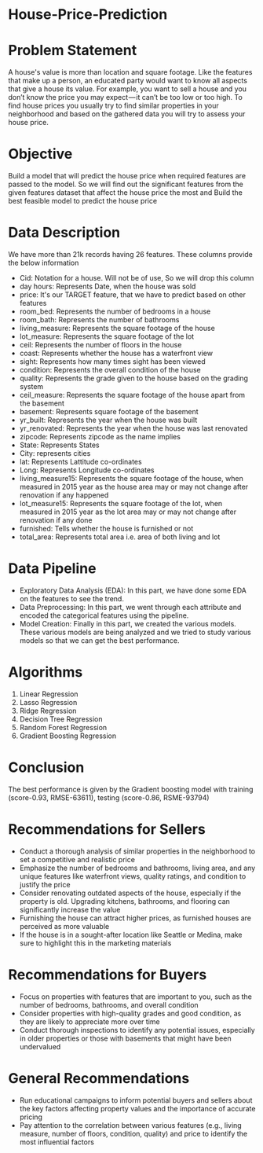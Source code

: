 # House-Price-Prediction
# Problem Statement
A house's value is more than location and square footage. Like the features that make up a person, an educated party would want to know all aspects that give a house its value. For example, you want to sell a house and you don’t know the price you may expect — it can’t be too low or too high. To find house prices you usually try to find similar properties in your neighborhood and based on the gathered data you will try to assess your house price.

# Objective
Build a model that will predict the house price when required features are passed to the model. So we will find out the significant features from the given features dataset that affect the house price the most and Build the best feasible model to predict the house price

# Data Description
We have more than 21k records having 26 features. These columns provide the below information

- Cid: Notation for a house. Will not be of use, So we will drop this column
- day hours: Represents Date, when the house was sold
- price: It's our TARGET feature, that we have to predict based on other features
- room_bed: Represents the number of bedrooms in a house
- room_bath: Represents the number of bathrooms
- living_measure: Represents the square footage of the house
- lot_measure: Represents the square footage of the lot
- ceil: Represents the number of floors in the house
- coast: Represents whether the house has a waterfront view
- sight: Represents how many times sight has been viewed
- condition: Represents the overall condition of the house
- quality: Represents the grade given to the house based on the grading system
- ceil_measure: Represents the square footage of the house apart from the basement
- basement: Represents square footage of the basement
- yr_built: Represents the year when the house was built
- yr_renovated: Represents the year when the house was last renovated
- zipcode: Represents zipcode as the name implies
- State: Represents States
- City: represents cities
- lat: Represents Lattitude co-ordinates
- Long: Represents Longitude co-ordinates
- living_measure15: Represents the square footage of the house, when measured in 2015 year as the house area may or may not change after renovation if any happened
- lot_measure15: Represents the square footage of the lot, when measured in 2015 year as the lot area may or may not change after renovation if any done
- furnished: Tells whether the house is furnished or not
- total_area: Represents total area i.e. area of both living and lot

# Data Pipeline
- Exploratory Data Analysis (EDA): In this part, we have done some EDA on the features to see the trend.
- Data Preprocessing: In this part, we went through each attribute and encoded the categorical features using the pipeline.
- Model Creation: Finally in this part, we created the various models. These various models are being analyzed and we tried to study various models so that we can get the best 
  performance.
  
# Algorithms
1. Linear Regression
2. Lasso Regression
3. Ridge Regression
4. Decision Tree Regression
5. Random Forest Regression
6. Gradient Boosting Regression

# Conclusion
The best performance is given by the Gradient boosting model with training (score-0.93, RMSE-63611), testing (score-0.86, RSME-93794) 

# Recommendations for Sellers
- Conduct a thorough analysis of similar properties in the neighborhood to set a competitive and realistic price
- Emphasize the number of bedrooms and bathrooms, living area, and any unique features like waterfront views, quality ratings, and condition to justify the price
- Consider renovating outdated aspects of the house, especially if the property is old. Upgrading kitchens, bathrooms, and flooring can significantly increase the value
- Furnishing the house can attract higher prices, as furnished houses are perceived as more valuable
- If the house is in a sought-after location like Seattle or Medina, make sure to highlight this in the marketing materials

# Recommendations for Buyers
- Focus on properties with features that are important to you, such as the number of bedrooms, bathrooms, and overall condition
- Consider properties with high-quality grades and good condition, as they are likely to appreciate more over time
- Conduct thorough inspections to identify any potential issues, especially in older properties or those with basements that might have been undervalued

# General Recommendations
- Run educational campaigns to inform potential buyers and sellers about the key factors affecting property values and the importance of accurate pricing
- Pay attention to the correlation between various features (e.g., living measure, number of floors, condition, quality) and price to identify the most influential factors






